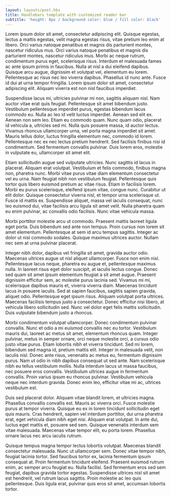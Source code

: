 ```yaml
---
layout: layouts/post.hbs
title: Handlebars template with customized reader bar
subtitle: 'height: 8px / background color: blue / fill color: black'
---
```


Lorem ipsum dolor sit amet, consectetur adipiscing elit. Quisque egestas, lectus a mattis egestas, velit magna egestas risus, vitae pretium leo enim at libero. Orci varius natoque penatibus et magnis dis parturient montes, nascetur ridiculus mus. Orci varius natoque penatibus et magnis dis parturient montes, nascetur ridiculus mus. Morbi ac neque rutrum, condimentum purus eget, scelerisque risus. Interdum et malesuada fames ac ante ipsum primis in faucibus. Nulla at nisl a dui eleifend dapibus. Quisque arcu augue, dignissim et volutpat vel, elementum eu lorem. Pellentesque ac risus nec leo viverra dapibus. Phasellus id nunc ante. Fusce id dui at urna tempor fringilla. Lorem ipsum dolor sit amet, consectetur adipiscing elit. Aliquam viverra est non nisl faucibus imperdiet.



Suspendisse lacus mi, ultricies pulvinar mi non, sagittis aliquam nisl. Nam auctor vitae erat quis feugiat. Pellentesque sit amet bibendum justo. Vestibulum pellentesque imperdiet purus, egestas bibendum lacus commodo eu. Nulla ac leo id velit luctus imperdiet. Aenean sed elit ex. Aenean non sem leo. Etiam eu commodo quam. Nunc quam odio, placerat id vehicula a, ultricies sed mi. Nulla quis posuere massa, id auctor lectus. Vivamus rhoncus ullamcorper urna, vel porta magna imperdiet sit amet. Mauris tellus dolor, luctus fringilla elementum nec, commodo id lorem. Pellentesque nec ex nec lectus pretium hendrerit. Sed facilisis finibus nisi id condimentum. Sed fermentum convallis pulvinar. Duis lorem eros, molestie in vulputate eu, ullamcorper sit amet elit.


Etiam sollicitudin augue sed vulputate ultricies. Nunc sagittis id lacus in placerat. Aliquam erat volutpat. Vestibulum et felis commodo, finibus magna non, pharetra nunc. Morbi vitae purus vitae diam elementum consectetur vel eu urna. Nam feugiat nibh non vestibulum feugiat. Pellentesque quis tortor quis libero euismod pretium ac vitae risus. Etiam in facilisis lorem. Morbi eu purus scelerisque, eleifend ipsum vitae, congue nunc. Curabitur ut elit dolor. Quisque consectetur viverra nisl, et tempor urna scelerisque ut. Fusce id mattis ex. Suspendisse aliquet, massa vel iaculis consequat, nunc leo euismod dui, vitae facilisis arcu ligula sit amet velit. Nulla pharetra quam eu enim pulvinar, ac convallis odio facilisis. Nunc vitae vehicula massa.

Morbi porttitor molestie arcu ut commodo. Praesent mattis laoreet ligula eget porta. Duis bibendum sed ante non tempus. Proin cursus non lorem sit amet elementum. Pellentesque at sem id arcu tempus sagittis. Integer ac dolor ut nisl commodo sodales. Quisque maximus ultrices auctor. Nullam nec sem at urna pulvinar placerat.

Integer nibh dolor, dapibus vel fringilla sit amet, gravida auctor odio. Maecenas ultrices augue ut nisl aliquet ullamcorper. Fusce non enim nisl. Pellentesque lacus neque, pharetra eu augue et, pellentesque maximus nulla. In laoreet risus eget dolor suscipit, at iaculis lectus congue. Donec sed quam sit amet ipsum elementum feugiat a sit amet augue. Praesent dignissim efficitur sem, ac molestie purus lacinia sed. Vivamus mi mi, scelerisque dapibus mauris et, viverra viverra diam. Maecenas tincidunt lacus in posuere iaculis. Sed at sapien faucibus, sagittis sapien gravida, aliquet odio. Pellentesque eget ipsum risus. Aliquam volutpat porta ultrices. Maecenas facilisis tempus justo a consectetur. Donec efficitur nisi libero, at vehicula libero sollicitudin sed. Nunc vel dolor eget felis mattis sollicitudin. Duis vulputate bibendum justo a rhoncus.

Morbi condimentum volutpat ullamcorper. Donec condimentum pulvinar convallis. Nunc et odio a mi euismod convallis nec eu tortor. Vestibulum mauris dui, laoreet ac metus sit amet, elementum rhoncus quam. Integer pulvinar, metus in semper ornare, orci neque molestie orci, a cursus odio justo vitae purus. Etiam lobortis nibh et viverra tincidunt. Sed mi lorem, bibendum sed magna id, pretium mattis elit. Integer in malesuada velit, non iaculis nisl. Donec ante risus, venenatis ac metus eu, fermentum dignissim purus. Nam ut odio in nibh dapibus consequat ut sed ante. Nam scelerisque nibh eu tellus vestibulum mollis. Nulla interdum lacus ut massa faucibus, nec posuere eros convallis. Vestibulum ultrices augue in fermentum convallis. Proin varius ipsum eu rhoncus pulvinar. Vestibulum vehicula neque nec interdum gravida. Donec enim leo, efficitur vitae mi ac, ultrices vestibulum est.

Duis sed placerat dolor. Aliquam vitae blandit lorem, et ultricies magna. Phasellus convallis convallis est. Mauris ac viverra orci. Fusce molestie purus at tempor viverra. Quisque eu ex in lorem tincidunt sollicitudin eget quis mauris. Cras hendrerit, sapien vel interdum porttitor, dui urna pharetra erat, eget vehicula diam nibh eget nisi. Aliquam erat volutpat. In ante dui, luctus eget mattis et, posuere sed sem. Quisque venenatis interdum sem vitae malesuada. Maecenas vitae tempor elit, eu porta lorem. Phasellus ornare lacus nec arcu iaculis rutrum.

Quisque tempus magna tempor lectus lobortis volutpat. Maecenas blandit consectetur malesuada. Nunc ut ullamcorper sem. Donec vitae tempor nibh, feugiat lacinia tortor. Sed faucibus tortor ex, lacinia fermentum ipsum consequat at. Proin fermentum tincidunt eleifend. Praesent euismod rutrum enim, ac semper arcu feugiat eu. Nulla facilisi. Sed fermentum eros sed sem feugiat, dapibus gravida tortor egestas. Suspendisse ultrices nisl sit amet est hendrerit, vel rutrum lacus sagittis. Proin molestie ac leo quis pellentesque. Duis ligula erat, pulvinar quis eros sit amet, accumsan lobortis tortor.